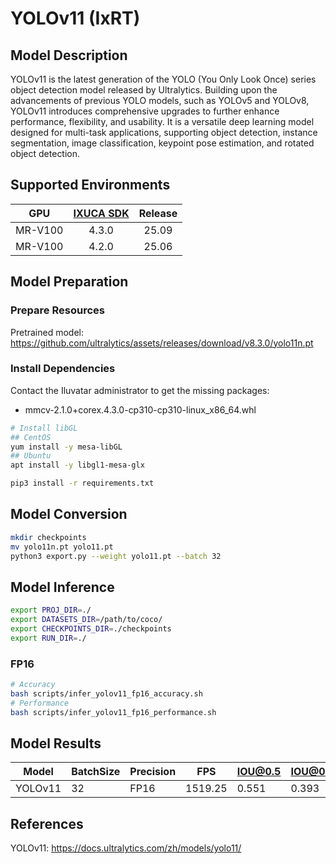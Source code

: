 # YOLOv11 (IxRT)

## Model Description

YOLOv11 is the latest generation of the YOLO (You Only Look Once) series object detection model released by Ultralytics. Building upon the advancements of previous YOLO models, such as YOLOv5 and YOLOv8, YOLOv11 introduces comprehensive upgrades to further enhance performance, flexibility, and usability. It is a versatile deep learning model designed for multi-task applications, supporting object detection, instance segmentation, image classification, keypoint pose estimation, and rotated object detection.

## Supported Environments

| GPU    | [IXUCA SDK](https://gitee.com/deep-spark/deepspark#%E5%A4%A9%E6%95%B0%E6%99%BA%E7%AE%97%E8%BD%AF%E4%BB%B6%E6%A0%88-ixuca) | Release |
| :----: | :----: | :----: |
| MR-V100 | 4.3.0 | 25.09 |
| MR-V100 | 4.2.0 | 25.06 |

## Model Preparation

### Prepare Resources

Pretrained model: <https://github.com/ultralytics/assets/releases/download/v8.3.0/yolo11n.pt>

### Install Dependencies

Contact the Iluvatar administrator to get the missing packages:
- mmcv-2.1.0+corex.4.3.0-cp310-cp310-linux_x86_64.whl

```bash
# Install libGL
## CentOS
yum install -y mesa-libGL
## Ubuntu
apt install -y libgl1-mesa-glx

pip3 install -r requirements.txt
```

## Model Conversion

```bash
mkdir checkpoints
mv yolo11n.pt yolo11.pt
python3 export.py --weight yolo11.pt --batch 32
```

## Model Inference

```bash
export PROJ_DIR=./
export DATASETS_DIR=/path/to/coco/
export CHECKPOINTS_DIR=./checkpoints
export RUN_DIR=./
```

### FP16

```bash
# Accuracy
bash scripts/infer_yolov11_fp16_accuracy.sh
# Performance
bash scripts/infer_yolov11_fp16_performance.sh
```

## Model Results

| Model   | BatchSize | Precision | FPS     | IOU@0.5 | IOU@0.5:0.95 |
| ------- | --------- | --------- | ------- | ------- | ------------ |
| YOLOv11 | 32        | FP16      | 1519.25 | 0.551   | 0.393        |

## References

YOLOv11: <https://docs.ultralytics.com/zh/models/yolo11/>
